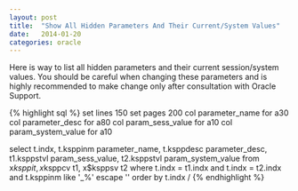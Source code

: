 ```yaml
---
layout: post
title:  "Show All Hidden Parameters And Their Current/System Values"
date:   2014-01-20
categories: oracle
---
```


Here is way to list all hidden parameters and their current session/system values.
You should be careful when changing these parameters and is highly recommended to make change only after consultation with Oracle Support.

{% highlight sql %}
set lines 150
set pages 200
col parameter_name for a30
col parameter_desc for a80
col param_sess_value for a10
col param_system_value for a10

select t.indx,
       t.ksppinm parameter_name,
       t.ksppdesc parameter_desc,
       t1.ksppstvl param_sess_value,
       t2.ksppstvl param_system_value
from   x$ksppi t,
       x$ksppcv t1,
       x$ksppsv t2
where  t.indx = t1.indx
       and t.indx = t2.indx
       and t.ksppinm like '\_%' escape '\'
order by t.indx
/
{% endhighlight %}